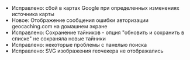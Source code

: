 ##
- Исправлено: сбой в картах Google при определенных изменениях источника карты
- Новое: Отображение сообщения ошибки авторизации geocaching.com на домашнем экране
- Исправлено: Сохранение тайников - опция "обновить и сохранить в списке" не сохраняла новые тайники
- Исправлено: некоторые проблемы с панелью поиска
- Исправлено: SVG изображения геочекера не отображались
